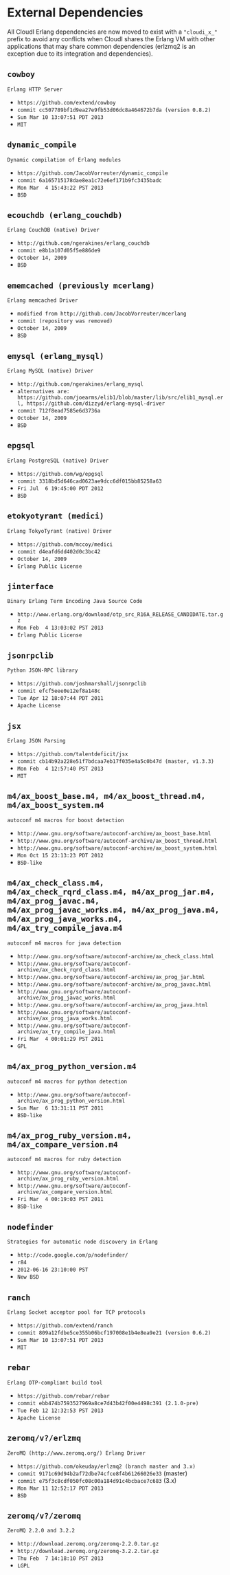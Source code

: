External Dependencies
=====================

All CloudI Erlang dependencies are now moved to exist with a `"cloudi_x_"`
prefix to avoid any conflicts when CloudI shares the Erlang VM with other
applications that may share common dependencies (erlzmq2 is an exception due
to its integration and dependencies).

`cowboy`
--------
`Erlang HTTP Server`
- `https://github.com/extend/cowboy`
- `commit cc507789bf1d9ea27e9fb53d06dc8a464672b7da (version 0.8.2)`
- `Sun Mar 10 13:07:51 PDT 2013`
- `MIT`

`dynamic_compile`
-----------------
`Dynamic compilation of Erlang modules`
- `https://github.com/JacobVorreuter/dynamic_compile`
- `commit 6a165715178dae8ea1c72e6ef171b9fc3435badc`
- `Mon Mar  4 15:43:22 PST 2013`
- `BSD`

`ecouchdb (erlang_couchdb)`
---------------------------
`Erlang CouchDB (native) Driver`

- `http://github.com/ngerakines/erlang_couchdb`
- `commit e8b1a107d05f5e886de9`
- `October 14, 2009`
- `BSD`

`ememcached (previously mcerlang)`
----------------------------------
`Erlang memcached Driver`

- `modified from http://github.com/JacobVorreuter/mcerlang`
- `commit (repository was removed)`
- `October 14, 2009`
- `BSD`

`emysql (erlang_mysql)`
-----------------------
`Erlang MySQL (native) Driver`

- `http://github.com/ngerakines/erlang_mysql`
- `alternatives are: https://github.com/joearms/elib1/blob/master/lib/src/elib1_mysql.erl, https://github.com/dizzyd/erlang-mysql-driver`
- `commit 712f8ead7585e6d3736a`
- `October 14, 2009`
- `BSD`

`epgsql`
--------
`Erlang PostgreSQL (native) Driver`

- `https://github.com/wg/epgsql`
- `commit 3318bd5d646cad0623ae9dcc6df015bb85258a63`
- `Fri Jul  6 19:45:00 PDT 2012`
- `BSD`

`etokyotyrant (medici)`
-----------------------
`Erlang TokyoTyrant (native) Driver`

- `https://github.com/mccoy/medici`
- `commit d4eafd6dd402d0c3bc42`
- `October 14, 2009`
- `Erlang Public License`

`jinterface`
------------
`Binary Erlang Term Encoding Java Source Code`

- `http://www.erlang.org/download/otp_src_R16A_RELEASE_CANDIDATE.tar.gz`
- `Mon Feb  4 13:03:02 PST 2013`
- `Erlang Public License`

`jsonrpclib`
------------
`Python JSON-RPC library`

- `https://github.com/joshmarshall/jsonrpclib`
- `commit efcf5eee0e12ef8a148c`
- `Tue Apr 12 18:07:44 PDT 2011`
- `Apache License`

`jsx`
-----
`Erlang JSON Parsing`

- `https://github.com/talentdeficit/jsx`
- `commit cb14b92a228e51f7bdcaa7eb17f035e4a5c0b47d (master, v1.3.3)`
- `Mon Feb  4 12:57:40 PST 2013`
- `MIT`

`m4/ax_boost_base.m4, m4/ax_boost_thread.m4, m4/ax_boost_system.m4`
-------------------------------------------------------------------
`autoconf m4 macros for boost detection`

- `http://www.gnu.org/software/autoconf-archive/ax_boost_base.html`
- `http://www.gnu.org/software/autoconf-archive/ax_boost_thread.html`
- `http://www.gnu.org/software/autoconf-archive/ax_boost_system.html`
- `Mon Oct 15 23:13:23 PDT 2012`
- `BSD-like`

`m4/ax_check_class.m4, m4/ax_check_rqrd_class.m4, m4/ax_prog_jar.m4, m4/ax_prog_javac.m4, m4/ax_prog_javac_works.m4, m4/ax_prog_java.m4, m4/ax_prog_java_works.m4, m4/ax_try_compile_java.m4`
--------------------------------------------------------------------------------
`autoconf m4 macros for java detection`

- `http://www.gnu.org/software/autoconf-archive/ax_check_class.html`
- `http://www.gnu.org/software/autoconf-archive/ax_check_rqrd_class.html`
- `http://www.gnu.org/software/autoconf-archive/ax_prog_jar.html`
- `http://www.gnu.org/software/autoconf-archive/ax_prog_javac.html`
- `http://www.gnu.org/software/autoconf-archive/ax_prog_javac_works.html`
- `http://www.gnu.org/software/autoconf-archive/ax_prog_java.html`
- `http://www.gnu.org/software/autoconf-archive/ax_prog_java_works.html`
- `http://www.gnu.org/software/autoconf-archive/ax_try_compile_java.html`
- `Fri Mar  4 00:01:29 PST 2011`
- `GPL`

`m4/ax_prog_python_version.m4`
------------------------------
`autoconf m4 macros for python detection`

- `http://www.gnu.org/software/autoconf-archive/ax_prog_python_version.html`
- `Sun Mar  6 13:31:11 PST 2011`
- `BSD-like`

`m4/ax_prog_ruby_version.m4, m4/ax_compare_version.m4`
------------------------------------------------------
`autoconf m4 macros for ruby detection`

- `http://www.gnu.org/software/autoconf-archive/ax_prog_ruby_version.html`
- `http://www.gnu.org/software/autoconf-archive/ax_compare_version.html`
- `Fri Mar  4 00:19:03 PST 2011`
- `BSD-like`

`nodefinder`
------------
`Strategies for automatic node discovery in Erlang`

- `http://code.google.com/p/nodefinder/`
- `r84`
- `2012-06-16 23:10:00 PST`
- `New BSD`

`ranch`
-------
`Erlang Socket acceptor pool for TCP protocols`

- `https://github.com/extend/ranch`
- `commit 809a12fdbe5ce355b06bcf197008e1b4e8ea9e21 (version 0.6.2)`
- `Sun Mar 10 13:07:51 PDT 2013`
- `MIT`

`rebar`
-------
`Erlang OTP-compliant build tool`

- `https://github.com/rebar/rebar`
- `commit ebb474b7593527969a8ce7d43b42f00e4498c391 (2.1.0-pre)`
- `Tue Feb 12 12:32:53 PST 2013`
- `Apache License`

`zeromq/v?/erlzmq`
------------------
`ZeroMQ (http://www.zeromq.org/) Erlang Driver`

- `https://github.com/okeuday/erlzmq2 (branch master and 3.x)`
- `commit 9171c69d94b2af72dbe74cfce8f4b61266026e33` (master)
- `commit e75f3c8cdf050fc08c00a184d91c4bcbace7c683` (3.x)
- `Mon Mar 11 12:52:17 PDT 2013`
- `BSD`

`zeromq/v?/zeromq`
------------------
`ZeroMQ 2.2.0 and 3.2.2`

- `http://download.zeromq.org/zeromq-2.2.0.tar.gz`
- `http://download.zeromq.org/zeromq-3.2.2.tar.gz`
- `Thu Feb  7 14:18:10 PST 2013`
- `LGPL`

